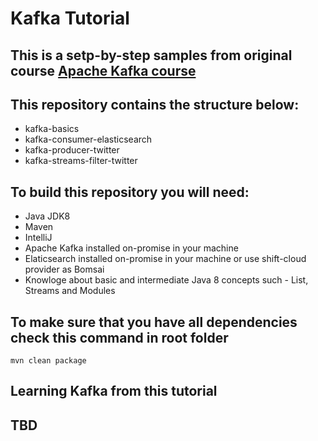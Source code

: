 # Kafka Tutorial
## This is a setp-by-step samples from original course  [Apache Kafka course](https://www.udemy.com/course/apache-kafka/)

## This repository contains the structure below:
- kafka-basics
- kafka-consumer-elasticsearch
- kafka-producer-twitter
- kafka-streams-filter-twitter

## To build this repository you will need:
- Java JDK8
- Maven
- IntelliJ
- Apache Kafka installed on-promise in your machine
- Elaticsearch installed on-promise in your machine or use shift-cloud provider as Bomsai
- Knowloge about basic and intermediate Java 8 concepts such - List, Streams and Modules

## To make sure that you have all dependencies check this command in root folder

```
mvn clean package
```
## Learning Kafka from this tutorial
## TBD
